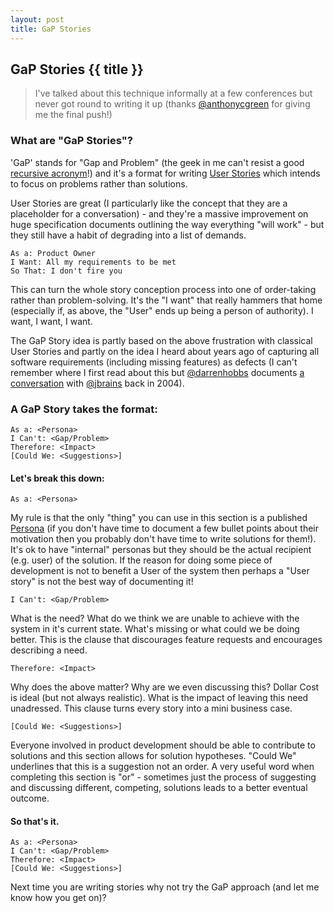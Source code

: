 ```yaml
---
layout: post
title: GaP Stories
---
```

## GaP Stories {{ title }}
> I've talked about this technique informally at a few conferences but never got round to writing it up (thanks [@anthonycgreen](https://twitter.com/anthonycgreen) for giving me the final push!)


### What are "GaP Stories"?

'GaP' stands for "Gap and Problem" (the geek in me can't resist a good [recursive acronym](http://en.wikipedia.org/wiki/Recursive_acronym)!) and it's a format for writing [User Stories](http://www.mountaingoatsoftware.com/agile/user-stories) which intends to focus on problems rather than solutions.

User Stories are great (I particularly like the concept that they are a placeholder for a conversation) - and they're a massive improvement on huge specification documents outlining the way everything "will work" - but they still have a habit of degrading into a list of demands.

    As a: Product Owner
    I Want: All my requirements to be met
    So That: I don't fire you

This can turn the whole story conception process into one of order-taking rather than problem-solving. It's the "I want" that really hammers that home (especially if, as above, the "User" ends up being a person of authority). I want, I want, I want.

The GaP Story idea is partly based on the above frustration with classical User Stories and partly on the idea I heard about years ago of capturing all software requirements (including missing features) as defects
(I can't remember where I first read about this but [@darrenhobbs](https://twitter.com/darrenhobbs) documents [a conversation](http://darrenhobbs.com/2004/01/16/defect-driven-development/) with [@jbrains](https://twitter.com/jbrains) back in 2004).



### A GaP Story takes the format:

    As a: <Persona>
    I Can't: <Gap/Problem>
    Therefore: <Impact>
    [Could We: <Suggestions>]


#### Let's break this down:

    As a: <Persona>

My rule is that the only "thing" you can use in this section is a published [Persona](http://www.measuringusability.com/blog/personas-ux.php) (if you don't have time to document a few bullet points about their motivation then you probably don't have time to write solutions for them!). It's ok to have "internal" personas but they should be the actual recipient (e.g. user) of the solution. If the reason for doing some piece of development is not to benefit a User of the system then perhaps a "User story" is not the best way of documenting it!



    I Can't: <Gap/Problem>

What is the need? What do we think we are unable to achieve with the system in it's current state. What's missing or what could we be doing better.  This is the clause that discourages feature requests and encourages describing a need.

    Therefore: <Impact>

Why does the above matter? Why are we even discussing this? Dollar Cost is ideal (but not always realistic). What is the impact of leaving this need unadressed. This clause turns every story into a mini business case.

    [Could We: <Suggestions>]

Everyone involved in product development should be able to contribute to solutions and this section allows for solution hypotheses. "Could We" underlines that this is a suggestion not an order. A very useful word when completing this section is "or" - sometimes just the process of suggesting and discussing different, competing, solutions leads to a better eventual outcome.

#### So that's it.

    As a: <Persona>
    I Can't: <Gap/Problem>
    Therefore: <Impact>
    [Could We: <Suggestions>]

Next time you are writing stories why not try the GaP approach (and let me know how you get on)?